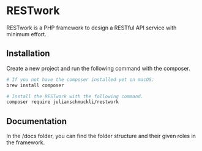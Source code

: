 # RESTwork
RESTwork is a PHP framework to design a RESTful API service with minimum effort.

## Installation
Create a new project and run the following command with the composer.
```bash
# If you not have the composer installed yet on macOS:
brew install composer

# Install the RESTwork with the following command.
composer require julianschmuckli/restwork
```

## Documentation
In the /docs folder, you can find the folder structure and their given roles in the framework.
